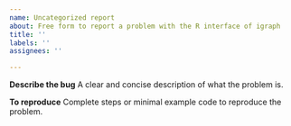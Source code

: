 ```yaml
---
name: Uncategorized report
about: Free form to report a problem with the R interface of igraph
title: ''
labels: ''
assignees: ''

---
```


**Describe the bug**
A clear and concise description of what the problem is.

**To reproduce**
Complete steps or minimal example code to reproduce the problem.
